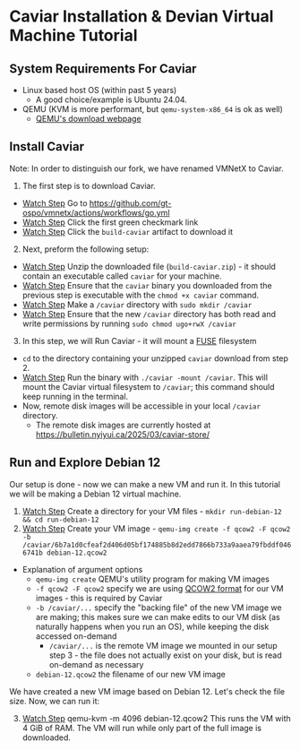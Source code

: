 # Caviar Installation & Devian Virtual Machine Tutorial 

## System Requirements For Caviar
- Linux based host OS (within past 5 years)
  - A good choice/example is Ubuntu 24.04.
- QEMU (KVM is more performant, but `qemu-system-x86_64` is ok as well)
  - [QEMU's download webpage](https://www.qemu.org/download/)

## Install Caviar

Note: In order to distinguish our fork, we have renamed VMNetX to Caviar.

1. The first step is to download Caviar. 
  - [Watch Step](https://mediaspace.gatech.edu/media/Olive+Archive+Tutorial%3A+First+VM/1_ge6ycyd4?st=5) Go to https://github.com/gt-ospo/vmnetx/actions/workflows/go.yml 
  - [Watch Step](https://mediaspace.gatech.edu/media/Olive+Archive+Tutorial%3A+First+VM/1_ge6ycyd4?st=19) Click the first green checkmark link
  - [Watch Step](https://mediaspace.gatech.edu/media/Olive+Archive+Tutorial%3A+First+VM/1_ge6ycyd4?st=24) Click the `build-caviar` artifact to download it
2. Next, preform the following setup:
  - [Watch Step](https://mediaspace.gatech.edu/media/Olive+Archive+Tutorial%3A+First+VM/1_ge6ycyd4?st=38) Unzip the downloaded file (`build-caviar.zip`) - it should contain an executable called `caviar` for your machine. 
  - [Watch Step](https://mediaspace.gatech.edu/media/Olive+Archive+Tutorial%3A+First+VM/1_ge6ycyd4?st=67) Ensure that the `caviar` binary you downloaded from the previous step is executable with the `chmod +x caviar` command. 
  - [Watch Step](https://mediaspace.gatech.edu/media/Olive+Archive+Tutorial%3A+First+VM/1_ge6ycyd4?st=85) Make a `/caviar` directory with `sudo mkdir /caviar` 
  - [Watch Step](https://mediaspace.gatech.edu/media/Olive+Archive+Tutorial%3A+First+VM/1_ge6ycyd4?st=98) Ensure that the new `/caviar` directory has both read and write permissions by running `sudo chmod ugo+rwX /caviar`
3. In this step, we will Run Caviar - it will mount a [FUSE](./glossary.md) filesystem
  - `cd` to the directory containing your unzipped `caviar` download from step 2. 
  - [Watch Step](https://mediaspace.gatech.edu/media/Olive+Archive+Tutorial%3A+First+VM/1_ge6ycyd4?st=112) Run the binary with `./caviar -mount /caviar`. This will mount the Caviar virtual filesystem to `/caviar`; this command should keep running in the terminal. 
  - Now, remote disk images will be accessible in your local `/caviar` directory. 
    - The remote disk images are currently hosted at https://bulletin.nyiyui.ca/2025/03/caviar-store/

## Run and Explore Debian 12
Our setup is done - now we can make a new VM and run it. In this tutorial we will be making a Debian 12 virtual machine.

1. [Watch Step](https://mediaspace.gatech.edu/media/Olive+Archive+Tutorial%3A+First+VM/1_ge6ycyd4?st=132) Create a directory for your VM files - `mkdir run-debian-12 && cd run-debian-12`
2. [Watch Step](https://mediaspace.gatech.edu/media/Olive+Archive+Tutorial%3A+First+VM/1_ge6ycyd4?st=150) Create your VM image - `qemu-img create -f qcow2 -F qcow2 -b /caviar/6b7a1d0cfeaf2d406d05bf174885b8d2edd7866b733a9aaea79fbddf0466741b debian-12.qcow2`
  - Explanation of argument options
    - `qemu-img create` QEMU's utility program for making VM images
    - `-f qcow2 -F qcow2` specify we are using [QCOW2 format](https://www.linux-kvm.org/page/Qcow2) for our VM images - this is required by Caviar
    - `-b /caviar/...` specify the "backing file" of the new VM image we are making; this makes sure we can make edits to our VM disk (as naturally happens when you run an OS), while keeping the disk accessed on-demand
      - `/caviar/...` is the remote VM image we mounted in our setup step 3 - the file does not actually exist on your disk, but is read on-demand as necessary
    - `debian-12.qcow2` the filename of our new VM image

We have created a new VM image based on Debian 12. Let's check the file size. Now, we can run it:

3. [Watch Step](https://mediaspace.gatech.edu/media/Olive+Archive+Tutorial%3A+First+VM/1_ge6ycyd4?st=158) qemu-kvm -m 4096 debian-12.qcow2
This runs the VM with 4 GiB of RAM. The VM will run while only part of the full image is downloaded.
